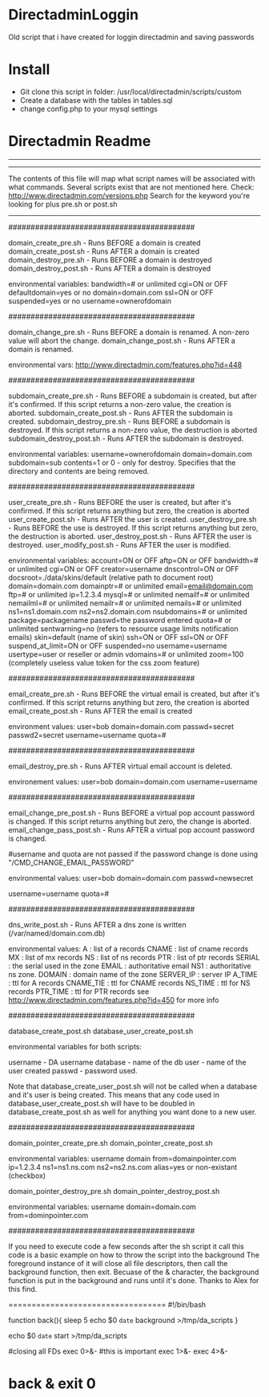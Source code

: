 # DirectadminLoggin
Old script that i have created for loggin directadmin and saving passwords

# Install
- Git clone this script in folder:
/usr/local/directadmin/scripts/custom
- Create a database with the tables in tables.sql
- change config.php to your mysql settings


# Directadmin Readme
----

**********

The contents of this file will map what script names will be associated with what commands.
Several scripts exist that are not mentioned here.  Check:
http://www.directadmin.com/versions.php
Search for the keyword you're looking for plus pre.sh or post.sh

**********


##########################################

domain_create_pre.sh		- Runs BEFORE a domain is created
domain_create_post.sh		- Runs AFTER a domain is created
domain_destroy_pre.sh           - Runs BEFORE a domain is destroyed
domain_destroy_post.sh          - Runs AFTER a domain is destroyed

environmental variables:
bandwidth=# or unlimited
cgi=ON or OFF
defaultdomain=yes or no
domain=domain.com
ssl=ON or OFF
suspended=yes or no
username=ownerofdomain

##########################################

domain_change_pre.sh		- Runs BEFORE a domain is renamed.  A non-zero value will abort the change.
domain_change_post.sh		- Runs AFTER a domain is renamed.

environmental vars: http://www.directadmin.com/features.php?id=448

##########################################

subdomain_create_pre.sh		- Runs BEFORE a subdomain is created, but after it's confirmed.
				  If this script returns a non-zero value, the creation is aborted.
subdomain_create_post.sh	- Runs AFTER the subdomain is created.
subdomain_destroy_pre.sh	- Runs BEFORE a subdomain is destroyed.  If this script returns
				  a non-zero value, the destruction is aborted
subdomain_destroy_post.sh	- Runs AFTER the subdomain is destroyed.

environmental variables:
username=ownerofdomain
domain=domain.com
subdomain=sub
contents=1 or 0			- only for destroy.  Specifies that the directory and contents are being removed.

##########################################

user_create_pre.sh		- Runs BEFORE the user is created, but after it's confirmed. 
				  If this script returns anything but zero, the creation is aborted
user_create_post.sh		- Runs AFTER the user is created.
user_destroy_pre.sh		- Runs BEFORE the use is destroyed.  If this script returns anything
				  but zero, the destruction is aborted.
user_destroy_post.sh		- Runs AFTER the user is destroyed.
user_modify_post.sh		- Runs AFTER the user is modified.

environmental variables:
account=ON or OFF
aftp=ON or OFF
bandwidth=# or unlimited
cgi=ON or OFF
creator=username
dnscontrol=ON or OFF
docsroot=./data/skins/default (relative path to document root)
domain=domain.com
domainptr=# or unlimited
email=email@domain.com
ftp=# or unlimited
ip=1.2.3.4
mysql=# or unlimited
nemailf=# or unlimited
nemailml=# or unlimited
nemailr=# or unlimited
nemails=# or unlimited
ns1=ns1.domain.com
ns2=ns2.domain.com
nsubdomains=# or unlimited
package=packagename
passwd=the password entered
quota=# or unlimited
sentwarning=no (refers to resource usage limits notification emails)
skin=default (name of skin)
ssh=ON or OFF
ssl=ON or OFF
suspend_at_limit=ON or OFF
suspended=no
username=username
usertype=user or reseller or admin
vdomains=# or unlimited
zoom=100 (completely useless value token for the css zoom feature)

##########################################

email_create_pre.sh 	- Runs BEFORE the virtual email is created, but after it's confirmed.
                          If this script returns anything but zero, the creation is aborted
email_create_post.sh	- Runs AFTER the email is created

environment values:
user=bob
domain=domain.com
passwd=secret
passwd2=secret
username=username
quota=#

##########################################

email_destroy_pre.sh	- Runs AFTER virtual email account is deleted.

environement values:
user=bob
domain=domain.com
username=username

##########################################

email_change_pre_post.sh	- Runs BEFORE a virtual pop account password is changed.
				  If this script returns anything but zero, the change is aborted.
email_change_pass_post.sh	- Runs AFTER a virtual pop account password is changed.

#username and quota are not passed if the password change is done using "/CMD_CHANGE_EMAIL_PASSWORD"

environmental values:
user=bob
domain=domain.com
passwd=newsecret

username=username
quota=#

##########################################

dns_write_post.sh		- Runs AFTER a dns zone is written (/var/named/domain.com.db)

environmental values:
A : list of a records
CNAME : list of cname records
MX : list of mx records
NS : list of ns records
PTR : list of ptr records
SERIAL : the serial used in the zone
EMAIL : authoritative email
NS1 : authoritative ns zone.
DOMAIN : domain name of the zone
SERVER_IP : server IP
A_TIME : ttl for A records
CNAME_TIE : ttl for CNAME records
NS_TIME : ttl for NS records
PTR_TIME : ttl for PTR records
see http://www.directadmin.com/features.php?id=450 for more info

##########################################

database_create_post.sh
database_user_create_post.sh

environmental variables for both scripts:

username - DA username
database - name of the db
user - name of the user created
passwd - password used.  

Note that database_create_user_post.sh will not be called when a database and it's user is being created.
This means that any code used in database_user_create_post.sh will have to be doubled in
database_create_post.sh as well for anything you want done to a new user.

##########################################

domain_pointer_create_pre.sh
domain_pointer_create_post.sh

environmental variables:
username
domain
from=domainpointer.com
ip=1.2.3.4
ns1=ns1.ns.com
ns2=ns2.ns.com
alias=yes or non-existant (checkbox)


domain_pointer_destroy_pre.sh
domain_pointer_destroy_post.sh

environmental variables:
username
domain=domain.com
from=dominpointer.com






##########################################

If you need to execute code a few seconds after the sh script it call
this code is a basic example on how to throw the script into the background
The foreground instance of it will close all file descriptors, then call
the background function, then exit. Becuase of the & character, the
background function is put in the background and runs until it's done.
Thanks to Alex for this find.

==================================
#!/bin/bash

function back(){
    sleep 5
    echo $0 `date` background  >/tmp/da_scripts
}

echo $0 `date` start >/tmp/da_scripts

#closing all FDs
exec 0>&-
#this is important
exec 1>&-
exec 4>&-

back &
exit 0
==================================
